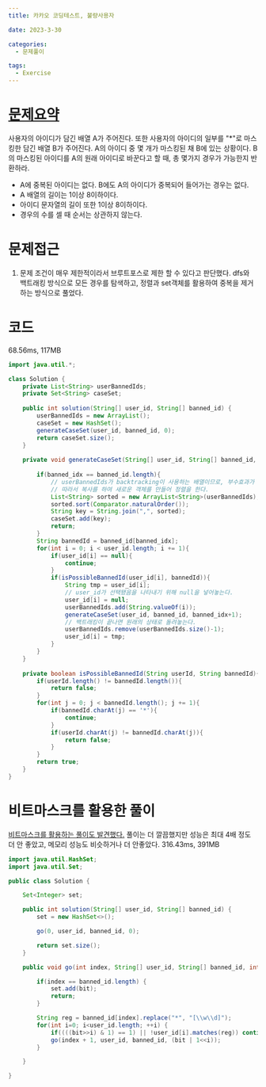 ```yaml
---
title: 카카오 코딩테스트, 불량사용자

date: 2023-3-30

categories:
  - 문제풀이

tags:
  - Exercise
---
```


# [문제요약](https://school.programmers.co.kr/learn/courses/30/lessons/64064#)

사용자의 아이디가 담긴 배열 A가 주어진다. 또한 사용자의 아이디의 일부를 "*"로 마스킹한 담긴 배열 B가 주어진다. A의 아이디 중 몇 개가 마스킹된 채 B에 있는 상황이다. B의 마스킹된 아이디를 A의 원래 아이디로 바꾼다고 할 때, 총 몇가지 경우가 가능한지 반환하라.

- A에 중복된 아이디는 없다. B에도 A의 아이디가 중복되어 들어가는 경우는 없다.
- A 배열의 길이는 1이상 8이하이다.
- 아이디 문자열의 길이 또한 1이상 8이하이다.
- 경우의 수를 셀 때 순서는 상관하지 않는다.

# 문제접근

1. 문제 조건이 매우 제한적이라서 브루트포스로 제한 할 수 있다고 판단했다. dfs와 백트래킹 방식으로 모든 경우를 탐색하고, 정렬과 set객체를 활용하여 중복을 제거하는 방식으로 풀었다.

# 코드
68.56ms, 117MB
```java
import java.util.*;

class Solution {
    private List<String> userBannedIds;
    private Set<String> caseSet;
    
    public int solution(String[] user_id, String[] banned_id) {
        userBannedIds = new ArrayList();
        caseSet = new HashSet();
        generateCaseSet(user_id, banned_id, 0);
        return caseSet.size();
    }
    
    private void generateCaseSet(String[] user_id, String[] banned_id, int banned_idx){
        
        if(banned_idx == banned_id.length){
            // userBannedIds가 backtracking이 사용하는 배열이므로, 부수효과가 없게 sorting을 해야한다.
            // 따라서 복사를 하여 새로운 객체를 만들어 정렬을 한다.
            List<String> sorted = new ArrayList<String>(userBannedIds);
            sorted.sort(Comparator.naturalOrder());
            String key = String.join(",", sorted);
            caseSet.add(key);
            return;
        }
        String bannedId = banned_id[banned_idx];
        for(int i = 0; i < user_id.length; i += 1){
            if(user_id[i] == null){
                continue;
            }
            if(isPossibleBannedId(user_id[i], bannedId)){
                String tmp = user_id[i];
                // user_id가 선택됐음을 나타내기 위해 null을 넣어놓는다.
                user_id[i] = null;
                userBannedIds.add(String.valueOf(i));
                generateCaseSet(user_id, banned_id, banned_idx+1);
                // 백트래킹이 끝나면 원래의 상태로 돌려놓는다.
                userBannedIds.remove(userBannedIds.size()-1);
                user_id[i] = tmp;
            }
        }
    }
    
    private boolean isPossibleBannedId(String userId, String bannedId){
        if(userId.length() != bannedId.length()){
            return false;
        }
        for(int j = 0; j < bannedId.length(); j += 1){
            if(bannedId.charAt(j) == '*'){
                continue;
            }
            if(userId.charAt(j) != bannedId.charAt(j)){
                return false;
            }
        }
        return true;
    }
}
```

# 비트마스크를 활용한 풀이
[비트마스크를 활용하는 풀이도 발견했다.](https://school.programmers.co.kr/learn/courses/30/lessons/64064/solution_groups?language=java) 풀이는 더 깔끔했지만 성능은 최대 4배 정도 더 안 좋았고, 메모리 성능도 비슷하거나 더 안좋았다.
316.43ms, 391MB
```java
import java.util.HashSet;
import java.util.Set;

public class Solution {

    Set<Integer> set;

    public int solution(String[] user_id, String[] banned_id) {
        set = new HashSet<>();

        go(0, user_id, banned_id, 0);

        return set.size();
    }

    public void go(int index, String[] user_id, String[] banned_id, int bit) {

        if(index == banned_id.length) {
            set.add(bit);
            return;
        }

        String reg = banned_id[index].replace("*", "[\\w\\d]");
        for(int i=0; i<user_id.length; ++i) {
            if((((bit>>i) & 1) == 1) || !user_id[i].matches(reg)) continue;
            go(index + 1, user_id, banned_id, (bit | 1<<i));
        }

    }

}
```